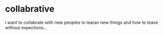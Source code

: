 # collabrative
i want to collabrate with new peoples to learan new things and how to leave without expections...
